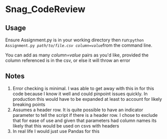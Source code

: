 # Snag_CodeReview
<h2>Usage</h2>
  <p>Ensure Assignment.py is in your working directory then run:<code>python Assignment.py <i>path/to/file.csv</i> <i>column=value</i></code>from the command line.</p>
  <p>You can add as many <i>column=value</i> pairs as you'd like, provided the column referenced is in the csv, or else it will throw an error
<h2>Notes</h2>
  <ol>
    <li>Error checking is minimal. I was able to get away with this in for this code because I know it well and could pinpoint issues quickly. In production this would have to be expanded at least to account for likely breaking points</li>
    <li>Assumes a header row. It is quite possible to have an indicator parameter to tell the script if there is a header row. I chose to exclude that for ease of use and given that parameters had column names its likely that this would be used on csvs with headers</li>
    <li>In real life I would just use Pandas for this</li>
  </ol>
